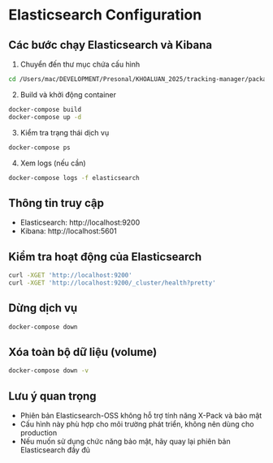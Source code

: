 # Elasticsearch Configuration

## Các bước chạy Elasticsearch và Kibana

1. Chuyển đến thư mục chứa cấu hình
```bash
cd /Users/mac/DEVELOPMENT/Presonal/KHOALUAN_2025/tracking-manager/packages/elasticsearch
```

2. Build và khởi động container
```bash
docker-compose build
docker-compose up -d
```

3. Kiểm tra trạng thái dịch vụ
```bash
docker-compose ps
```

4. Xem logs (nếu cần)
```bash
docker-compose logs -f elasticsearch
```

## Thông tin truy cập
- Elasticsearch: http://localhost:9200
- Kibana: http://localhost:5601

## Kiểm tra hoạt động của Elasticsearch
```bash
curl -XGET 'http://localhost:9200'
curl -XGET 'http://localhost:9200/_cluster/health?pretty'
```

## Dừng dịch vụ
```bash
docker-compose down
```

## Xóa toàn bộ dữ liệu (volume)
```bash
docker-compose down -v
```

## Lưu ý quan trọng
- Phiên bản Elasticsearch-OSS không hỗ trợ tính năng X-Pack và bảo mật
- Cấu hình này phù hợp cho môi trường phát triển, không nên dùng cho production
- Nếu muốn sử dụng chức năng bảo mật, hãy quay lại phiên bản Elasticsearch đầy đủ
